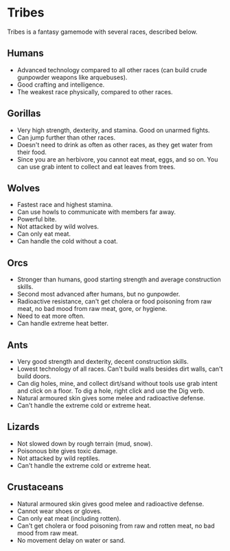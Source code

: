 # Tribes
Tribes is a fantasy gamemode with several races, described below.

## Humans

  - Advanced technology compared to all other races (can build crude
    gunpowder weapons like arquebuses).
  - Good crafting and intelligence.
  - The weakest race physically, compared to other races.

## Gorillas

  - Very high strength, dexterity, and stamina. Good on unarmed fights.
  - Can jump further than other races.
  - Doesn't need to drink as often as other races, as they get water
    from their food.
  - Since you are an herbivore, you cannot eat meat, eggs, and so on.
    You can use grab intent to collect and eat leaves from trees.

## Wolves

  - Fastest race and highest stamina.
  - Can use howls to communicate with members far away.
  - Powerful bite.
  - Not attacked by wild wolves.
  - Can only eat meat.
  - Can handle the cold without a coat.

## Orcs

  - Stronger than humans, good starting strength and average
    construction skills.
  - Second most advanced after humans, but no gunpowder.
  - Radioactive resistance, can't get cholera or food poisoning from raw
    meat, no bad mood from raw meat, gore, or hygiene.
  - Need to eat more often.
  - Can handle extreme heat better.

## Ants

  - Very good strength and dexterity, decent construction skills.
  - Lowest technology of all races. Can't build walls besides dirt
    walls, can't build doors.
  - Can dig holes, mine, and collect dirt/sand without tools use grab
    intent and click on a floor. To dig a hole, right click and use the
    Dig verb.
  - Natural armoured skin gives some melee and radioactive defense.
  - Can't handle the extreme cold or extreme heat.

## Lizards

  - Not slowed down by rough terrain (mud, snow).
  - Poisonous bite gives toxic damage.
  - Not attacked by wild reptiles.
  - Can't handle the extreme cold or extreme heat.

## Crustaceans

  - Natural armoured skin gives good melee and radioactive defense.
  - Cannot wear shoes or gloves.
  - Can only eat meat (including rotten).
  - Can't get cholera or food poisoning from raw and rotten meat, no bad
    mood from raw meat.
  - No movement delay on water or sand.